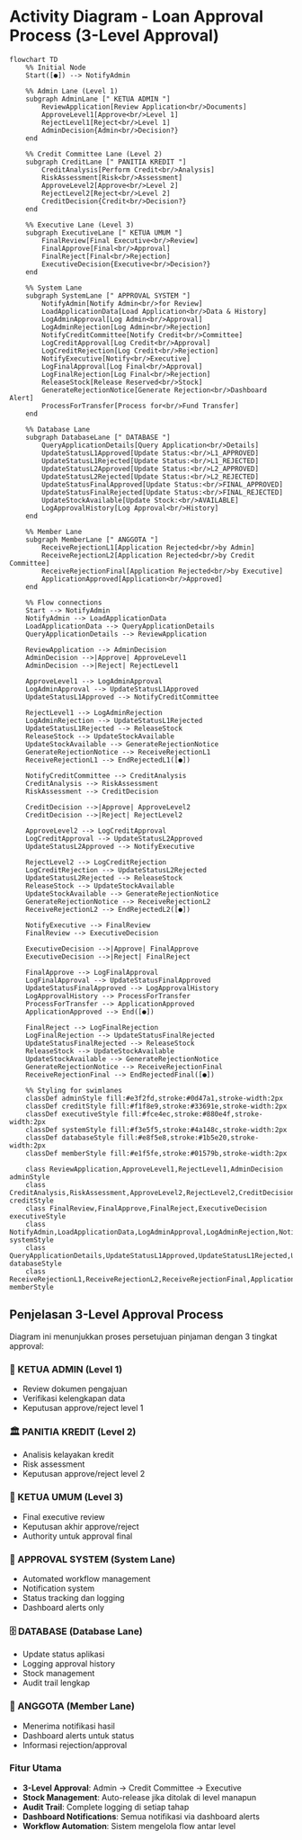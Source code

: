 # Activity Diagram - Loan Approval Process (3-Level Approval)

```mermaid
flowchart TD
    %% Initial Node
    Start([●]) --> NotifyAdmin
    
    %% Admin Lane (Level 1)
    subgraph AdminLane [" KETUA ADMIN "]
        ReviewApplication[Review Application<br/>Documents]
        ApproveLevel1[Approve<br/>Level 1]
        RejectLevel1[Reject<br/>Level 1]
        AdminDecision{Admin<br/>Decision?}
    end
    
    %% Credit Committee Lane (Level 2)
    subgraph CreditLane [" PANITIA KREDIT "]
        CreditAnalysis[Perform Credit<br/>Analysis]
        RiskAssessment[Risk<br/>Assessment]
        ApproveLevel2[Approve<br/>Level 2]
        RejectLevel2[Reject<br/>Level 2]
        CreditDecision{Credit<br/>Decision?}
    end
    
    %% Executive Lane (Level 3)
    subgraph ExecutiveLane [" KETUA UMUM "]
        FinalReview[Final Executive<br/>Review]
        FinalApprove[Final<br/>Approval]
        FinalReject[Final<br/>Rejection]
        ExecutiveDecision{Executive<br/>Decision?}
    end
    
    %% System Lane
    subgraph SystemLane [" APPROVAL SYSTEM "]
        NotifyAdmin[Notify Admin<br/>for Review]
        LoadApplicationData[Load Application<br/>Data & History]
        LogAdminApproval[Log Admin<br/>Approval]
        LogAdminRejection[Log Admin<br/>Rejection]
        NotifyCreditCommittee[Notify Credit<br/>Committee]
        LogCreditApproval[Log Credit<br/>Approval]
        LogCreditRejection[Log Credit<br/>Rejection]
        NotifyExecutive[Notify<br/>Executive]
        LogFinalApproval[Log Final<br/>Approval]
        LogFinalRejection[Log Final<br/>Rejection]
        ReleaseStock[Release Reserved<br/>Stock]
        GenerateRejectionNotice[Generate Rejection<br/>Dashboard Alert]
        ProcessForTransfer[Process for<br/>Fund Transfer]
    end
    
    %% Database Lane
    subgraph DatabaseLane [" DATABASE "]
        QueryApplicationDetails[Query Application<br/>Details]
        UpdateStatusL1Approved[Update Status:<br/>L1_APPROVED]
        UpdateStatusL1Rejected[Update Status:<br/>L1_REJECTED]
        UpdateStatusL2Approved[Update Status:<br/>L2_APPROVED]
        UpdateStatusL2Rejected[Update Status:<br/>L2_REJECTED]
        UpdateStatusFinalApproved[Update Status:<br/>FINAL_APPROVED]
        UpdateStatusFinalRejected[Update Status:<br/>FINAL_REJECTED]
        UpdateStockAvailable[Update Stock:<br/>AVAILABLE]
        LogApprovalHistory[Log Approval<br/>History]
    end
    
    %% Member Lane
    subgraph MemberLane [" ANGGOTA "]
        ReceiveRejectionL1[Application Rejected<br/>by Admin]
        ReceiveRejectionL2[Application Rejected<br/>by Credit Committee]
        ReceiveRejectionFinal[Application Rejected<br/>by Executive]
        ApplicationApproved[Application<br/>Approved]
    end
    
    %% Flow connections
    Start --> NotifyAdmin
    NotifyAdmin --> LoadApplicationData
    LoadApplicationData --> QueryApplicationDetails
    QueryApplicationDetails --> ReviewApplication
    
    ReviewApplication --> AdminDecision
    AdminDecision -->|Approve| ApproveLevel1
    AdminDecision -->|Reject| RejectLevel1
    
    ApproveLevel1 --> LogAdminApproval
    LogAdminApproval --> UpdateStatusL1Approved
    UpdateStatusL1Approved --> NotifyCreditCommittee
    
    RejectLevel1 --> LogAdminRejection
    LogAdminRejection --> UpdateStatusL1Rejected
    UpdateStatusL1Rejected --> ReleaseStock
    ReleaseStock --> UpdateStockAvailable
    UpdateStockAvailable --> GenerateRejectionNotice
    GenerateRejectionNotice --> ReceiveRejectionL1
    ReceiveRejectionL1 --> EndRejectedL1([●])
    
    NotifyCreditCommittee --> CreditAnalysis
    CreditAnalysis --> RiskAssessment
    RiskAssessment --> CreditDecision
    
    CreditDecision -->|Approve| ApproveLevel2
    CreditDecision -->|Reject| RejectLevel2
    
    ApproveLevel2 --> LogCreditApproval
    LogCreditApproval --> UpdateStatusL2Approved
    UpdateStatusL2Approved --> NotifyExecutive
    
    RejectLevel2 --> LogCreditRejection
    LogCreditRejection --> UpdateStatusL2Rejected
    UpdateStatusL2Rejected --> ReleaseStock
    ReleaseStock --> UpdateStockAvailable
    UpdateStockAvailable --> GenerateRejectionNotice
    GenerateRejectionNotice --> ReceiveRejectionL2
    ReceiveRejectionL2 --> EndRejectedL2([●])
    
    NotifyExecutive --> FinalReview
    FinalReview --> ExecutiveDecision
    
    ExecutiveDecision -->|Approve| FinalApprove
    ExecutiveDecision -->|Reject| FinalReject
    
    FinalApprove --> LogFinalApproval
    LogFinalApproval --> UpdateStatusFinalApproved
    UpdateStatusFinalApproved --> LogApprovalHistory
    LogApprovalHistory --> ProcessForTransfer
    ProcessForTransfer --> ApplicationApproved
    ApplicationApproved --> End([●])
    
    FinalReject --> LogFinalRejection
    LogFinalRejection --> UpdateStatusFinalRejected
    UpdateStatusFinalRejected --> ReleaseStock
    ReleaseStock --> UpdateStockAvailable
    UpdateStockAvailable --> GenerateRejectionNotice
    GenerateRejectionNotice --> ReceiveRejectionFinal
    ReceiveRejectionFinal --> EndRejectedFinal([●])
    
    %% Styling for swimlanes
    classDef adminStyle fill:#e3f2fd,stroke:#0d47a1,stroke-width:2px
    classDef creditStyle fill:#f1f8e9,stroke:#33691e,stroke-width:2px
    classDef executiveStyle fill:#fce4ec,stroke:#880e4f,stroke-width:2px
    classDef systemStyle fill:#f3e5f5,stroke:#4a148c,stroke-width:2px
    classDef databaseStyle fill:#e8f5e8,stroke:#1b5e20,stroke-width:2px
    classDef memberStyle fill:#e1f5fe,stroke:#01579b,stroke-width:2px
    
    class ReviewApplication,ApproveLevel1,RejectLevel1,AdminDecision adminStyle
    class CreditAnalysis,RiskAssessment,ApproveLevel2,RejectLevel2,CreditDecision creditStyle
    class FinalReview,FinalApprove,FinalReject,ExecutiveDecision executiveStyle
    class NotifyAdmin,LoadApplicationData,LogAdminApproval,LogAdminRejection,NotifyCreditCommittee,LogCreditApproval,LogCreditRejection,NotifyExecutive,LogFinalApproval,LogFinalRejection,ReleaseStock,GenerateRejectionNotice,ProcessForTransfer systemStyle
    class QueryApplicationDetails,UpdateStatusL1Approved,UpdateStatusL1Rejected,UpdateStatusL2Approved,UpdateStatusL2Rejected,UpdateStatusFinalApproved,UpdateStatusFinalRejected,UpdateStockAvailable,LogApprovalHistory databaseStyle
    class ReceiveRejectionL1,ReceiveRejectionL2,ReceiveRejectionFinal,ApplicationApproved memberStyle
```

## Penjelasan 3-Level Approval Process

Diagram ini menunjukkan proses persetujuan pinjaman dengan 3 tingkat approval:

### 👥 KETUA ADMIN (Level 1)
- Review dokumen pengajuan
- Verifikasi kelengkapan data
- Keputusan approve/reject level 1

### 🏛️ PANITIA KREDIT (Level 2)  
- Analisis kelayakan kredit
- Risk assessment
- Keputusan approve/reject level 2

### 👔 KETUA UMUM (Level 3)
- Final executive review
- Keputusan akhir approve/reject
- Authority untuk approval final

### 🤖 APPROVAL SYSTEM (System Lane)
- Automated workflow management
- Notification system
- Status tracking dan logging
- Dashboard alerts only

### 🗄️ DATABASE (Database Lane)
- Update status aplikasi
- Logging approval history
- Stock management
- Audit trail lengkap

### 👤 ANGGOTA (Member Lane)
- Menerima notifikasi hasil
- Dashboard alerts untuk status
- Informasi rejection/approval

### Fitur Utama
- **3-Level Approval**: Admin → Credit Committee → Executive
- **Stock Management**: Auto-release jika ditolak di level manapun
- **Audit Trail**: Complete logging di setiap tahap
- **Dashboard Notifications**: Semua notifikasi via dashboard alerts
- **Workflow Automation**: Sistem mengelola flow antar level
